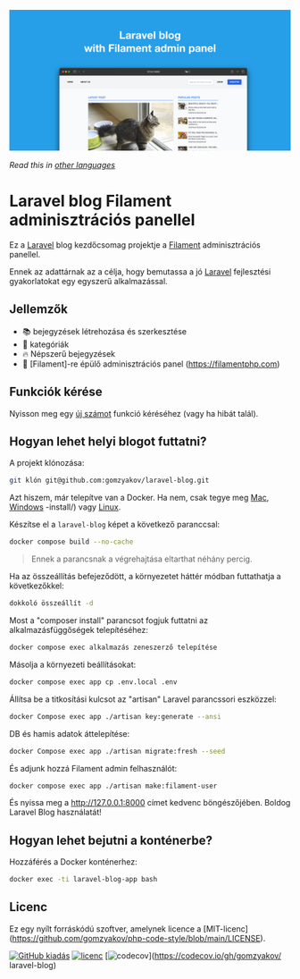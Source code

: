 ![Laravel blog Filament adminisztrációs panellel](../docs/social-preview-en.png)

_Read this in [other languages](./Translations.md)_

# Laravel blog Filament adminisztrációs panellel

Ez a [Laravel](https://laravel.com) blog kezdőcsomag projektje a [Filament](https://filamentphp.com) adminisztrációs panellel.

Ennek az adattárnak az a célja, hogy bemutassa a jó [Laravel](https://laravel.com) fejlesztési gyakorlatokat egy egyszerű alkalmazással.

## Jellemzők

- 📚 bejegyzések létrehozása és szerkesztése
- 🥑 kategóriák
- 🔥 Népszerű bejegyzések
- 🎉 [Filament]-re épülő adminisztrációs panel (https://filamentphp.com)

## Funkciók kérése

Nyisson meg egy [új számot](https://github.com/gomzyakov/laravel-blog/issues/new) funkció kéréséhez (vagy ha hibát talál).

## Hogyan lehet helyi blogot futtatni?

A projekt klónozása:

``` bash
git klón git@github.com:gomzyakov/laravel-blog.git
```

Azt hiszem, már telepítve van a Docker. Ha nem, csak tegye meg [Mac](https://docs.docker.com/desktop/install/mac-install/), [Windows](https://docs.docker.com/desktop/install/windows) -install/) vagy [Linux](https://docs.docker.com/desktop/install/linux-install/).

Készítse el a `laravel-blog` képet a következő paranccsal:

``` bash
docker compose build --no-cache
```

>Ennek a parancsnak a végrehajtása eltarthat néhány percig.

Ha az összeállítás befejeződött, a környezetet háttér módban futtathatja a következőkkel:

``` bash
dokkoló összeállít -d
```

Most a "composer install" parancsot fogjuk futtatni az alkalmazásfüggőségek telepítéséhez:

``` bash
docker compose exec alkalmazás zeneszerző telepítése
```

Másolja a környezeti beállításokat:

``` bash
docker compose exec app cp .env.local .env
```

Állítsa be a titkosítási kulcsot az "artisan" Laravel parancssori eszközzel:

``` bash
docker Compose exec app ./artisan key:generate --ansi
```

DB és hamis adatok áttelepítése:

``` bash
docker Compose exec app ./artisan migrate:fresh --seed
```

És adjunk hozzá Filament admin felhasználót:

``` bash
docker compose exec app ./artisan make:filament-user
```

És nyissa meg a http://127.0.0.1:8000 címet kedvenc böngészőjében. Boldog Laravel Blog használatát!

## Hogyan lehet bejutni a konténerbe?

Hozzáférés a Docker konténerhez:

``` bash
docker exec -ti laravel-blog-app bash
```

## Licenc

Ez egy nyílt forráskódú szoftver, amelynek licence a [MIT-licenc] (https://github.com/gomzyakov/php-code-style/blob/main/LICENSE).


[![GitHub kiadás](https://img.shields.io/github/release/gomzyakov/laravel-blog.svg)](https://github.com/gomzyakov/laravel-blog/releases/latest)
[![licenc](https://img.shields.io/badge/License-MIT-green.svg)](https://github.com/gomzyakov/laravel-blog/blob/development/LICENSE)
[![codecov](https://codecov.io/gh/gomzyakov/laravel-blog/branch/main/graph/badge.svg?token=4CYTVMVUYV)](https://codecov.io/gh/gomzyakov/ laravel-blog)
